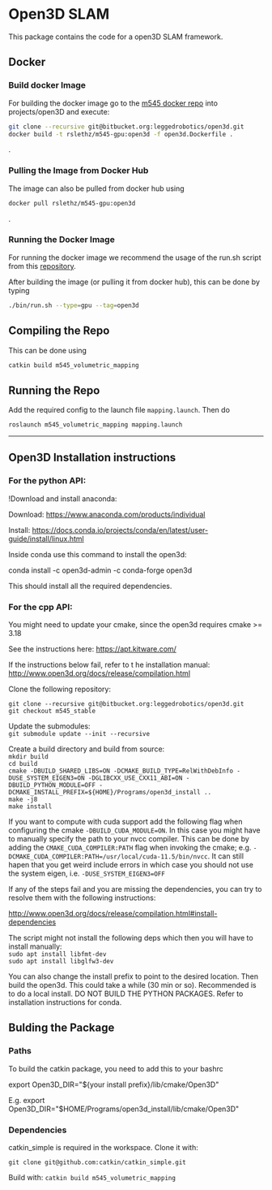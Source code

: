 # Open3D SLAM

This package contains the code for a open3D SLAM framework.

## Docker

### Build docker Image

For building the docker image go to the [m545 docker repo](https://github.com/leggedrobotics/m545_docker) into projects/open3D and execute:
```bash
git clone --recursive git@bitbucket.org:leggedrobotics/open3d.git
docker build -t rslethz/m545-gpu:open3d -f open3d.Dockerfile .
```
.

### Pulling the Image from Docker Hub

The image can also be pulled from docker hub using
```bash
docker pull rslethz/m545-gpu:open3d
```
.

### Running the Docker Image

For running the docker image we recommend the usage of the run.sh script from this [repository](https://github.com/leggedrobotics/m545_docker).

After building the image (or pulling it from docker hub), this can be done by typing
```bash
./bin/run.sh --type=gpu --tag=open3d
```

## Compiling the Repo

This can be done using 
```bash
catkin build m545_volumetric_mapping
```

## Running the Repo

Add the required config to the launch file `mapping.launch`.
Then do
```bash
roslaunch m545_volumetric_mapping mapping.launch
```

----------------------------------------------
## Open3D Installation instructions

### For the python API:

!Download and install anaconda:

Download:
https://www.anaconda.com/products/individual

Install: 
https://docs.conda.io/projects/conda/en/latest/user-guide/install/linux.html


Inside conda use this command to install the open3d:

conda install -c open3d-admin -c conda-forge open3d

This should install all the required dependencies.


### For the cpp API:

You might need to update your cmake, since the open3d requires cmake >= 3.18

See the instructions here:
https://apt.kitware.com/

If the instructions below fail, refer to t he installation manual:
http://www.open3d.org/docs/release/compilation.html

Clone the following repository:  

`git clone --recursive git@bitbucket.org:leggedrobotics/open3d.git`  
`git checkout m545_stable`

Update the submodules:  
`git submodule update --init --recursive`

Create a build directory and build from source:   
`mkdir build`  
`cd build`   
`cmake -DBUILD_SHARED_LIBS=ON -DCMAKE_BUILD_TYPE=RelWithDebInfo -DUSE_SYSTEM_EIGEN3=ON -DGLIBCXX_USE_CXX11_ABI=ON -DBUILD_PYTHON_MODULE=OFF -DCMAKE_INSTALL_PREFIX=${HOME}/Programs/open3d_install ..`   
`make -j8`   
`make install`   

If you want to compute with cuda support add the following flag when configuring the cmake `-DBUILD_CUDA_MODULE=ON`. In this case you might have to manually specify the path to your nvcc compiler.
This can be done by adding the `CMAKE_CUDA_COMPILER:PATH` flag when invoking the cmake; e.g. `-DCMAKE_CUDA_COMPILER:PATH=/usr/local/cuda-11.5/bin/nvcc`. It can still hapen that you get weird include errors 
in which case you should not use the system eigen, i.e. `-DUSE_SYSTEM_EIGEN3=OFF` 

If any of the steps fail and you are missing the dependencies, you can try to resolve them with the following instructions:  

http://www.open3d.org/docs/release/compilation.html#install-dependencies  

The script might not install the following deps which then you will have to install manually:  
`sudo apt install libfmt-dev`  
`sudo apt install libglfw3-dev`  

You can also change the install prefix to point to the desired location.
Then build the open3d. This could take a while (30 min or so).
Recommended is to do a local install.
DO NOT BUILD THE PYTHON PACKAGES. Refer to installation instructions for conda.

## Bulding the Package

### Paths
To build the catkin package, you need to add this to your bashrc

export Open3D_DIR="${your install prefix}/lib/cmake/Open3D"

E.g. 
export Open3D_DIR="$HOME/Programs/open3d_install/lib/cmake/Open3D"

### Dependencies
catkin_simple is required in the workspace.
Clone it with:

`git clone git@github.com:catkin/catkin_simple.git`

Build with:
`catkin build m545_volumetric_mapping`
